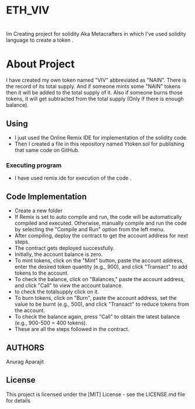 # ETH_VIV

#
Im Creating project for solidity Aka Metacrafters in which I've used solidity language to create a token .

# About Project
I have created my own token named "VIV" abbreviated as "NAIN". There is the record of its total supply. And if someone mints some "NAIN" tokens then it will be added to the total supply of it. Also if someone burns those tokens, it will get subtracted from the total supply (Only if there is enough balance).

## Using

* I just used the Online Remix IDE for implementation of  the solidity code.
* Then I created a file in this repository named Ytoken.sol for publishing that same code on GitHub.

### Executing program

* I have used remix.ide for execution of the code .

## Code Implementation
* Create a new folder 
* If Remix is set to auto compile and run, the code will be automatically compiled and executed. Otherwise, manually compile and run the code by selecting the "Compile and Run" option from the left menu.
* After compiling, deploy the contract to get the account address for next steps.
* The contract gets deployed successfully.
* Initially, the account balance is zero.
* To mint tokens, click on the "Mint" button, paste the account address, enter the desired token quantity (e.g., 900), and click "Transact" to add tokens to the account.
* To check the balance, click on "Balances," paste the account address, and click "Call" to view the account balance.
* to check the totalsupply click on it.
* To burn tokens, click on "Burn", paste the account address, set the value to be burnt (e.g., 500), and click "Transact" to reduce tokens from the account.
* To check the balance again, press "Call" to obtain the latest balance (e.g., 900-500 = 400 tokens).
* These are all the steps followed in the contract.
## AUTHORS
Anurag Aparajit

## License
This project is licensed under the [MIT] License - see the LICENSE.md file for details
